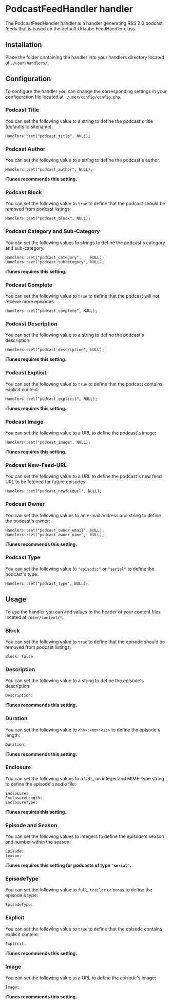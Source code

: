 # PodcastFeedHandler handler
The PodcastFeedHandler handler is a handler generating RSS 2.0 podcast feeds that is based on the default Urlaube FeedHandler class.

## Installation
Place the folder containing the handler into your handlers directory located at `./user/handlers/`.

## Configuration
To configure the handler you can change the corresponding settings in your configuration file located at `./user/config/config.php`.

### Podcast Title
You can set the following value to a string to define the podcast's title (defaults to sitename):
```
Handlers::set("podcast_title", NULL);
```

### Podcast Author
You can set the following value to a string to define the podcast's author:
```
Handlers::set("podcast_author", NULL);
```

**iTunes recommends this setting.**

### Podcast Block
You can set the following value to `true` to define that the podcast should be removed from podcast listings:
```
Handlers::set("podcast_block", NULL);
```

### Podcast Category and Sub-Category
You can set the following values to strings to define the podcast's category and sub-category:
```
Handlers::set("podcast_category",    NULL);
Handlers::set("podcast_subcategory", NULL);
```

**iTunes requires this setting.**

### Podcast Complete
You can set the following value to `true` to define that the podcast will not receive more episodes:
```
Handlers::set("podcast_complete", NULL);
```

### Podcast Description
You can set the following value to a string to define the podcast's description:
```
Handlers::set("podcast_description", NULL);
```

**iTunes requires this setting.**

### Podcast Explicit
You can set the following value to `true` to define that the podcast contains explicit content:
```
Handlers::set("podcast_explicit", NULL);
```

**iTunes requires this setting.**

### Podcast Image
You can set the following value to a URL to define the podcast's image:
```
Handlers::set("podcast_image", NULL);
```

**iTunes requires this setting.**

### Podcast New-Feed-URL
You can set the following value to a URL to define the podcast's new feed URL to be fetched for future episodes:
```
Handlers::set("podcast_newfeedurl", NULL);
```

### Podcast Owner
You can set the following values to an e-mail address and string to define the podcast's owner:
```
Handlers::set("podcast_owner_email", NULL);
Handlers::set("podcast_owner_name",  NULL);
```

**iTunes recommends this setting.**

### Podcast Type
You can set the following value to `"episodic"` or `"serial"` to define the podcast's type:
```
Handlers::set("podcast_type", NULL);
```

## Usage
To use the handler you can add values to the header of your content files located at `/user/content/*`.

### Block
You can set the following value to `true` to define that the episode should be removed from podcast listings:
```
Block: false
```

### Description
You can set the following value to a string to define the episode's description:
```
Description:
```

**iTunes recommends this setting.**

### Duration
You can set the following value to `<hh>:<mm>:<ss>` to define the episode's length:
```
Duration:
```

**iTunes recommends this setting.**

### Enclosure
You can set the following values to a URL, an integer and MIME-type string to define the episode's audio file:
```
Enclosure:
EnclosureLength:
EnclosureType:
```

**iTunes requires this setting.**

### Episode and Season
You can set the following values to integers to define the episode's season and number within the season:
```
Episode:
Season:
```

**iTunes requires this setting for podcasts of type `"serial"`.**

### EpisodeType
You can set the following value to `full`, `trailer` or `bonus` to define the episode's type:
```
EpisodeType:
```

### Explicit
You can set the following value to `true` to define that the episode contains explicit content:
```
Explicit:
```

**iTunes recommends this setting.**

### Image
You can set the following value to a URL to define the episode's image:
```
Image:
```

**iTunes recommends this setting.**
